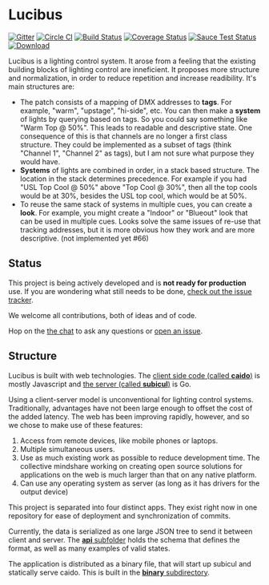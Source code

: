# Lucibus

[![Gitter](https://badges.gitter.im/Join%20Chat.svg)](https://gitter.im/lucibus/lucibus?utm_source=badge&utm_medium=badge&utm_campaign=pr-badge)
[![Circle CI](https://circleci.com/gh/lucibus/lucibus.svg?style=svg)](https://circleci.com/gh/lucibus/lucibus)
[![Build Status](https://travis-ci.org/lucibus/lucibus.svg)](https://travis-ci.org/lucibus/lucibus)
[![Coverage Status](https://coveralls.io/repos/lucibus/lucibus/badge.svg)](https://coveralls.io/r/lucibus/lucibus)
[![Sauce Test Status](https://saucelabs.com/browser-matrix/sshanabrook.svg)](https://saucelabs.com/u/sshanabrook)
[ ![Download](https://api.bintray.com/packages/lucibus/lucibus/lucibus/images/download.svg) ](https://bintray.com/lucibus/lucibus/lucibus/_latestVersion#files)

Lucibus is a lighting control system. It arose from a feeling that the existing building blocks of lighting control are inneficient. It proposes more structure and normalization, in order to reduce repetition and increase readibility. It's main structures are:

* The patch consists of a mapping of DMX addresses to **tags**. For example, "warm", "upstage", "hi-side", etc. You can then make a **system** of lights by querying based on tags. So you could say something like "Warm Top @ 50%". This leads to readable and descriptive state. One consequence of this is that channels are no longer a first class structure. They could be implemented as a subset of tags (think "Channel 1", "Channel 2" as tags), but I am not sure what purpose they would have.
* **Systems** of lights are combined in order, in a stack based structure. The location in the stack determines precedence. For example if you had "USL Top Cool @ 50%" above "Top Cool @ 30%", then all the top cools would be at 30%, besides the USL top cool, which would be at 50%.
* To reuse the same stack of systems in multiple cues, you can create a **look**. For example, you might create a "Indoor" or "Blueout" look that can be used in multiple cues. Looks solve the same issues of re-use that tracking addresses, but it is more obvious how they work and are more descriptive. (not implemented yet #66)

## Status
This project is being actively developed and is **not ready for production** use. If you are wondering what still needs to be done, [check out the issue tracker](https://github.com/lucibus/lucibus/issues).

We welcome all contributions, both of ideas and of code.

Hop on the [the chat](https://gitter.im/lucibus/lucibus?utm_source=share-link&utm_medium=link&utm_campaign=share-link) to ask any questions or [open an issue](https://github.com/lucibus/lucibus/issues/new).

## Structure

Lucibus is built with web technologies. The [client side code (called **caido**)](./caido) is mostly Javascript and [the server (called **subicul**)](./subicul) is Go.

Using a client-server model is unconventional for lighting control systems. Traditionally, advantages have not been large enough to offset the cost of the added latency. The web has been improving rapidly, however, and so we chose to make use of these features:

1. Access from remote devices, like mobile phones or laptops.
2. Multiple simultaneous users.
3. Use as much existing work as possible to reduce development time. The collective mindshare working on creating open source solutions for applications on the web is much larger than that on any native platform.
4. Can use any operating system as server (as long as it has drivers for the output device)

This project is separated into four distinct apps. They exist right now in one repository for ease of deployment and synchronization of commits.

Currently, the data is serialized as one large JSON tree to send it between client and server. The [**api** subfolder](./api) holds the schema that defines the format, as well as many examples of valid states.

The application is distributed as a binary file, that will start up subicul and statically serve caido. This is built in the [**binary** subdirectory](./binary).

